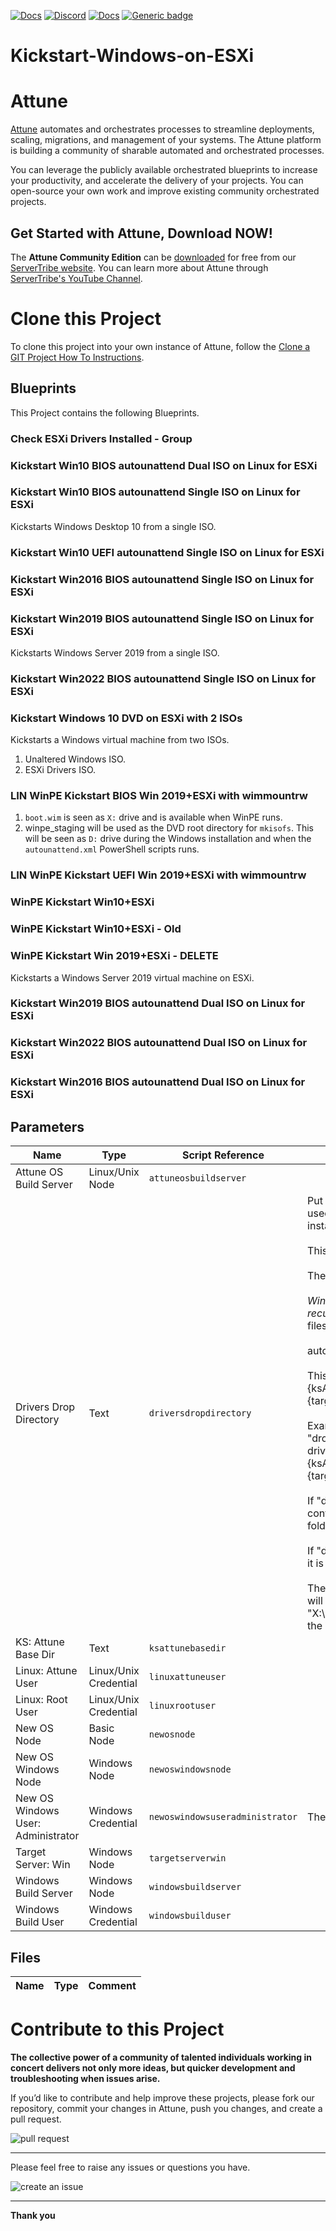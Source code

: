



[![Docs](https://img.shields.io/badge/docs-latest-brightgreen.svg)](http://doc.servertribe.com)
[![Discord](https://img.shields.io/discord/844971127703994369)](http://discord.servertribe.com)
[![Docs](https://img.shields.io/badge/videos-watch-brightgreen.svg)](https://www.youtube.com/@servertribe)
[![Generic badge](https://img.shields.io/badge/download-latest-brightgreen.svg)](https://www.servertribe.com/community-edition/)

# Kickstart-Windows-on-ESXi






# Attune

[Attune](https://www.servertribe.com/)
automates and orchestrates processes to streamline deployments, scaling,
migrations, and management of your systems. The Attune platform is building a
community of sharable automated and orchestrated processes.

You can leverage the publicly available orchestrated blueprints to increase
your productivity, and accelerate the delivery of your projects. You can
open-source your own work and improve existing community orchestrated projects.

## Get Started with Attune, Download NOW!

The **Attune Community Edition** can be
[downloaded](https://www.servertribe.com/comunity-edition/)
for free from our
[ServerTribe website](https://www.servertribe.com/comunity-edition/).
You can learn more about Attune through
[ServerTribe's YouTube Channel](https://www.youtube.com/@servertribe).







# Clone this Project

To clone this project into your own instance of Attune, follow the
[Clone a GIT Project How To Instructions](https://servertribe-attune.readthedocs.io/en/latest/howto/design_workspace/clone_project.html).




## Blueprints

This Project contains the following Blueprints.



### Check ESXi Drivers Installed - Group


### Kickstart Win10 BIOS autounattend Dual ISO on Linux for ESXi


### Kickstart Win10 BIOS autounattend Single ISO on Linux for ESXi

Kickstarts Windows Desktop 10 from a single ISO.

### Kickstart Win10 UEFI autounattend Single ISO on Linux for ESXi


### Kickstart Win2016 BIOS autounattend Single ISO on Linux for ESXi


### Kickstart Win2019 BIOS autounattend Single ISO on Linux for ESXi

Kickstarts Windows Server 2019 from a single ISO.

### Kickstart Win2022 BIOS autounattend Single ISO on Linux for ESXi


### Kickstart Windows 10 DVD on ESXi with 2 ISOs

Kickstarts a Windows virtual machine from two ISOs.
1. Unaltered Windows ISO.
2. ESXi Drivers ISO.

### LIN WinPE Kickstart BIOS Win 2019+ESXi with wimmountrw

1. `boot.wim` is seen as `X:` drive and is available when WinPE runs.
2.  winpe_staging will be used as the DVD root directory for `mkisofs`. This will be seen as `D:` drive during the Windows installation and when the `autounattend.xml` PowerShell scripts runs. 

### LIN WinPE Kickstart UEFI Win 2019+ESXi with wimmountrw


### WinPE Kickstart Win10+ESXi


### WinPE Kickstart Win10+ESXi - Old


### WinPE Kickstart Win 2019+ESXi - DELETE

Kickstarts a Windows Server 2019 virtual machine on ESXi.

### Kickstart Win2019 BIOS autounattend Dual ISO on Linux for ESXi


### Kickstart Win2022 BIOS autounattend Dual ISO on Linux for ESXi


### Kickstart Win2016 BIOS autounattend Dual ISO on Linux for ESXi





## Parameters


| Name | Type | Script Reference | Comment |
| ---- | ---- | ---------------- | ------- |
| Attune OS Build Server | Linux/Unix Node | `attuneosbuildserver` |  |
| Drivers Drop Directory | Text | `driversdropdirectory` | Put any extra drivers you want used by WinPE and the Windows installer here.<br><br>This can contain subfolders.<br><br>These are the "*.inf" files.<br><br>WinPE's startnet.cmd will recursively search for the "*.inf" files to install.<br><br>autounattend.xml will do the same.<br><br>This folder path relative to "{ksAttuneBaseDir}/build-{targetServer.fqn}".<br><br>Example: Setting this as "drop_in_drivers" will mean the drivers drop in directory will be at "{ksAttuneBaseDir}/build-{targetServer.fqn}/drop_in_drivers".<br><br>If "drop_in_drivers" exists, it's contents will be copied to "Drivers" folder.<br><br>If "drop_in_drivers" does not exist, it is ignored.<br><br>The contents of the Drivers folder will eventually seen at "X:\attune_drivers" by WinPE and the Windows installer. |
| KS: Attune Base Dir | Text | `ksattunebasedir` |  |
| Linux: Attune User | Linux/Unix Credential | `linuxattuneuser` |  |
| Linux: Root User | Linux/Unix Credential | `linuxrootuser` |  |
| New OS Node | Basic Node | `newosnode` |  |
| New OS Windows Node | Windows Node | `newoswindowsnode` |  |
| New OS Windows User: Administrator | Windows Credential | `newoswindowsuseradministrator` | The windows administrator user |
| Target Server: Win | Windows Node | `targetserverwin` |  |
| Windows Build Server | Windows Node | `windowsbuildserver` |  |
| Windows Build User | Windows Credential | `windowsbuilduser` |  |




## Files

| Name | Type | Comment |
| ---- | ---- | ------- |






# Contribute to this Project

**The collective power of a community of talented individuals working in
concert delivers not only more ideas, but quicker development and
troubleshooting when issues arise.**

If you’d like to contribute and help improve these projects, please fork our
repository, commit your changes in Attune, push you changes, and create a
pull request.

<img src="https://www.servertribe.com/wp-content/uploads/2023/02/Attune-pull-request-01.png" alt="pull request"/>

---

Please feel free to raise any issues or questions you have.

<img src="https://www.servertribe.com/wp-content/uploads/2023/02/Attune-get-help-02.png" alt="create an issue"/>


---

**Thank you**
